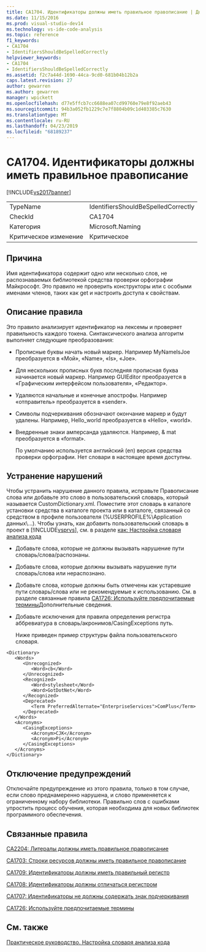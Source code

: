 ```yaml
---
title: CA1704. Идентификаторы должны иметь правильное правописание | Документация Майкрософт
ms.date: 11/15/2016
ms.prod: visual-studio-dev14
ms.technology: vs-ide-code-analysis
ms.topic: reference
f1_keywords:
- CA1704
- IdentifiersShouldBeSpelledCorrectly
helpviewer_keywords:
- CA1704
- IdentifiersShouldBeSpelledCorrectly
ms.assetid: f2c7a44d-1690-44ca-9cd0-681b04b12b2a
caps.latest.revision: 27
author: gewarren
ms.author: gewarren
manager: wpickett
ms.openlocfilehash: d77e5ffcb7cc6688ea07cd99760e79e8f92aeb43
ms.sourcegitcommit: 94b3a052fb1229c7e7f8804b09c1d403385c7630
ms.translationtype: MT
ms.contentlocale: ru-RU
ms.lasthandoff: 04/23/2019
ms.locfileid: "68189237"
---
```

# <a name="ca1704-identifiers-should-be-spelled-correctly"></a>CA1704. Идентификаторы должны иметь правильное правописание
[!INCLUDE[vs2017banner](../includes/vs2017banner.md)]

|||
|-|-|
|TypeName|IdentifiersShouldBeSpelledCorrectly|
|CheckId|CA1704|
|Категория|Microsoft.Naming|
|Критическое изменение|Критическое|

## <a name="cause"></a>Причина
 Имя идентификатора содержит одно или несколько слов, не распознаваемых библиотекой средства проверки орфографии Майкрософт. Это правило не проверить конструкторы или с особыми именами членов, таких как get и настроить доступа к свойствам.

## <a name="rule-description"></a>Описание правила
 Это правило анализирует идентификатор на лексемы и проверяет правильность каждого токена. Синтаксического анализа алгоритм выполняет следующие преобразования:

- Прописные буквы начать новый маркер. Например MyNameIsJoe преобразуется в «Мой», «Name», «Is», «Joe».

- Для нескольких прописных букв последняя прописная буква начинается новый маркер. Например GUIEditor преобразуется в «Графическим интерфейсом пользователя», «Редактор».

- Удаляются начальные и конечные апострофы. Например «отправитель» преобразуется в «sender».

- Символы подчеркивания обозначают окончание маркер и будут удалены. Например, Hello_world преобразуется в «Hello», «world».

- Внедренные знаки амперсанда удаляются. Например, & mat преобразуется в «format».

  По умолчанию используется английский (en) версия средства проверки орфографии. Нет словари в настоящее время доступны.

## <a name="how-to-fix-violations"></a>Устранение нарушений
 Чтобы устранить нарушение данного правила, исправьте Правописание слова или добавьте это слово в пользовательский словарь, который называется CustomDictionary.xml. Поместите этот словарь в каталоге установки средства в каталоге проекта или в каталоге, связанный со средством в профиле пользователя (%USERPROFILE%\Application данных\\...). Чтобы узнать, как добавить пользовательский словарь в проект в [!INCLUDE[vsprvs](../includes/vsprvs-md.md)], см. в разделе [как: Настройка словаря анализа кода](../code-quality/how-to-customize-the-code-analysis-dictionary.md)

- Добавьте слова, которые не должны вызывать нарушение пути словарь/слова/распознаны.

- Добавьте слова, которые должны вызывать нарушение пути словарь/слова или нераспознано.

- Добавьте слова, которые должны быть отмечены как устаревшие пути словарь/слова или не рекомендуемые к использованию. См. в разделе связанные правила [CA1726: Используйте предпочитаемые термины](../code-quality/ca1726-use-preferred-terms.md)Дополнительные сведения.

- Добавьте исключения для правила определения регистра аббревиатура в словарь/акронимов/CasingExceptions путь.

  Ниже приведен пример структуры файла пользовательского словаря.

```
<Dictionary>
   <Words>
      <Unrecognized>
         <Word>cb</Word>
      </Unrecognized>
      <Recognized>
         <Word>stylesheet</Word>
         <Word>GotDotNet</Word>
      </Recognized>
      <Deprecated>
         <Term PreferredAlternate="EnterpriseServices">ComPlus</Term>
      </Deprecated>
   </Words>
   <Acronyms>
      <CasingExceptions>
         <Acronym>CJK</Acronym>
         <Acronym>Pi</Acronym>
      </CasingExceptions>
   </Acronyms>
</Dictionary>
```

## <a name="when-to-suppress-warnings"></a>Отключение предупреждений
 Отключайте предупреждение из этого правила, только в том случае, если слово преднамеренно нарушена, и слово применяется к ограниченному набору библиотеки. Правильно слов с ошибками упростить процесс обучения, которая необходима для новых библиотек программного обеспечения.

## <a name="related-rules"></a>Связанные правила
 [CA2204: Литералы должны иметь правильное правописание](../code-quality/ca2204-literals-should-be-spelled-correctly.md)

 [CA1703: Строки ресурсов должны иметь правильное правописание](../code-quality/ca1703-resource-strings-should-be-spelled-correctly.md)

 [CA1709: Идентификаторы должны иметь правильный регистр](../code-quality/ca1709-identifiers-should-be-cased-correctly.md)

 [CA1708: Идентификаторы должны отличаться регистром](../code-quality/ca1708-identifiers-should-differ-by-more-than-case.md)

 [CA1707: Идентификаторы не должны содержать знак подчеркивания](../code-quality/ca1707-identifiers-should-not-contain-underscores.md)

 [CA1726: Используйте предпочитаемые термины](../code-quality/ca1726-use-preferred-terms.md)

## <a name="see-also"></a>См. также
 [Практическое руководство. Настройка словаря анализа кода](../code-quality/how-to-customize-the-code-analysis-dictionary.md)
